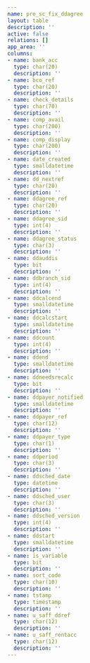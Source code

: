 ```yaml
---
name: pre_sc_fix_ddagree
layout: table
description: ''
active: false
relations: []
app_area: ''
columns:
- name: bank_acc
  type: char(20)
  description: ''
- name: bco_ref
  type: char(20)
  description: ''
- name: check_details
  type: char(70)
  description: ''
- name: comp_avail
  type: char(200)
  description: ''
- name: comp_display
  type: char(200)
  description: ''
- name: date_created
  type: smalldatetime
  description: ''
- name: dd_nextref
  type: char(20)
  description: ''
- name: ddagree_ref
  type: char(20)
  description: ''
- name: ddagree_sid
  type: int(4)
  description: ''
- name: ddagree_status
  type: char(3)
  description: ''
- name: ddauddis
  type: bit
  description: ''
- name: ddbranch_sid
  type: int(4)
  description: ''
- name: ddcalcend
  type: smalldatetime
  description: ''
- name: ddcalcstart
  type: smalldatetime
  description: ''
- name: ddcount
  type: int(4)
  description: ''
- name: ddend
  type: smalldatetime
  description: ''
- name: ddneedsrecalc
  type: bit
  description: ''
- name: ddpayer_notified
  type: smalldatetime
  description: ''
- name: ddpayer_ref
  type: char(12)
  description: ''
- name: ddpayer_type
  type: char(1)
  description: ''
- name: ddperiod
  type: char(3)
  description: ''
- name: ddsched_date
  type: datetime
  description: ''
- name: ddsched_user
  type: char(3)
  description: ''
- name: ddsched_version
  type: int(4)
  description: ''
- name: ddstart
  type: smalldatetime
  description: ''
- name: is_variable
  type: bit
  description: ''
- name: sort_code
  type: char(10)
  description: ''
- name: tstamp
  type: timestamp
  description: ''
- name: u_saff_ddref
  type: char(12)
  description: ''
- name: u_saff_rentacc
  type: char(12)
  description: ''
---
```


